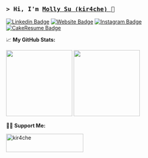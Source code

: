 ### <samp>&gt; Hi, I'm <a href="https://kir4che.github.io/" target="_blank">Molly Su (kir4che) </a>🦫</samp>

[![Linkedin Badge](https://img.shields.io/badge/LinkedIn-0077b5?style=flat-square&logo=Linkedin&logoColor=white)](https://www.linkedin.com/in/kir4che/)
[![Website Badge](https://img.shields.io/badge/Website-EF768B?style=flat-square&logo=githubpages&logoColor=white)](https://kir4che.github.io/)
[![Instagram Badge](https://img.shields.io/badge/Instagram-DD2A7B?style=flat-square&logo=Instagram&logoColor=white)](https://www.instagram.com/kir4che/)
[![CakeResume Badge](https://img.shields.io/badge/CakeResume-15A96A?&style=for-square&logo=coursera&logoColor=white)](https://gapur-kassym.medium.com/)

📈 **My GitHub Stats:**

<p>
  <img height="180em" src="https://github-readme-stats.vercel.app/api?username=kir4che&show_icons=true&hide_border=true&&count_private=true&include_all_commits=true" />
  <img height="180em" src="https://github-readme-stats.vercel.app/api/top-langs/?username=kir4che&show_icons=true&hide_border=true&layout=compact&langs_count=8"/>
</p>

🫶🏻 **Support Me:**

<p><a href="https://www.buymeacoffee.com/kir4che"> <img align="left" src="https://cdn.buymeacoffee.com/buttons/v2/default-yellow.png" height="50" width="210" alt="kir4che" /></a></p>
